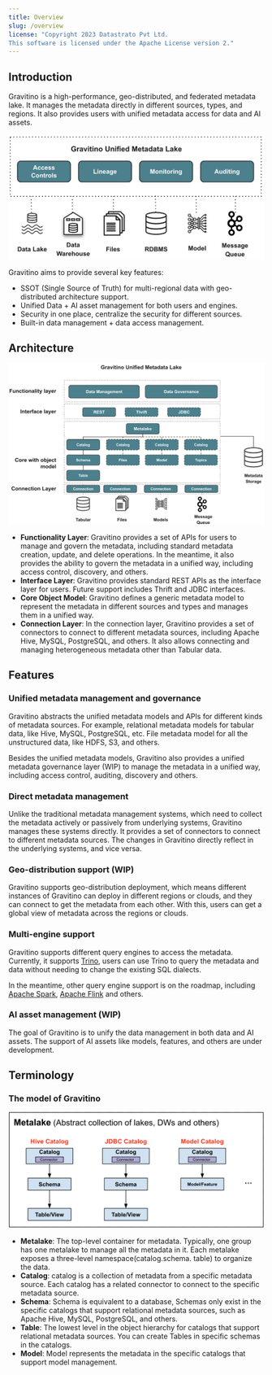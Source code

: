 ```yaml
---
title: Overview
slug: /overview
license: "Copyright 2023 Datastrato Pvt Ltd.
This software is licensed under the Apache License version 2."
---
```


## Introduction

Gravitino is a high-performance, geo-distributed, and federated metadata lake. It manages the
metadata directly in different sources, types, and regions. It also provides users with unified metadata access for data and AI assets.

![Gravitino Architecture](assets/gravitino-architecture.png)

Gravitino aims to provide several key features:

* SSOT (Single Source of Truth) for multi-regional data with geo-distributed architecture support.
* Unified Data + AI asset management for both users and engines.
* Security in one place, centralize the security for different sources.
* Built-in data management + data access management.

## Architecture

![Gravitino Model and Arch](assets/gravitino-model-arch.png)

* **Functionality Layer**: Gravitino provides a set of APIs for users to manage and govern the
  metadata, including standard metadata creation, update, and delete operations. In the meantime, it also provides the ability to govern the metadata in a unified way, including access control, discovery, and others.
* **Interface Layer**: Gravitino provides standard REST APIs as the interface layer for users. Future support includes Thrift and JDBC interfaces.
* **Core Object Model**: Gravitino defines a generic metadata model to represent the metadata in different sources and types and manages them in a unified way.
* **Connection Layer**: In the connection layer, Gravitino provides a set of connectors to connect to different metadata sources, including Apache Hive, MySQL, PostgreSQL, and others. It also allows connecting and managing heterogeneous metadata other than Tabular data.

## Features

### Unified metadata management and governance

Gravitino abstracts the unified metadata models and APIs for different kinds of metadata sources.
For example, relational metadata models for tabular data, like Hive, MySQL, PostgreSQL, etc.
File metadata model for all the unstructured data, like HDFS, S3, and others.

Besides the unified metadata models, Gravitino also provides a unified metadata governance layer
(WIP) to manage the metadata in a unified way, including access control, auditing, discovery and
others.

### Direct metadata management

Unlike the traditional metadata management systems, which need to collect the metadata
actively or passively from underlying systems, Gravitino manages these systems directly.
It provides a set of connectors to connect to different metadata sources.
The changes in Gravitino directly reflect in the underlying systems, and vice versa.

### Geo-distribution support (WIP)

Gravitino supports geo-distribution deployment, which means different instances of Gravitino
can deploy in different regions or clouds, and they can connect to get
the metadata from each other. With this, users can get a global view of metadata across the
regions or clouds.

### Multi-engine support

Gravitino supports different query engines to access the metadata. Currently, it supports
[Trino](https://trino.io/), users can use Trino to query the metadata and data without needing to
change the existing SQL dialects.

In the meantime, other query engine support is on the roadmap, including
[Apache Spark](https://spark.apache.org/), [Apache Flink](https://flink.apache.org/) and others.

### AI asset management (WIP)

The goal of Gravitino is to unify the data management in both data and AI assets. The support of AI
assets like models, features, and others are under development.

## Terminology

### The model of Gravitino

![Gravitino Model](assets/metadata-model.png)

* **Metalake**: The top-level container for metadata. Typically, one group has one metalake
  to manage all the metadata in it. Each metalake exposes a three-level namespace(catalog.schema.
  table) to organize the data.
* **Catalog**: catalog is a collection of metadata from a specific metadata source.
  Each catalog has a related connector to connect to the specific metadata source.
* **Schema**: Schema is equivalent to a database, Schemas only exist in the specific catalogs
  that support relational metadata sources, such as Apache Hive, MySQL, PostgreSQL, and others.
* **Table**: The lowest level in the object hierarchy for catalogs that support relational
  metadata sources. You can create Tables in specific schemas in the catalogs.
* **Model**: Model represents the metadata in the specific catalogs that support model management.
